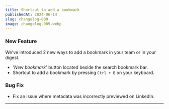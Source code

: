 ```yaml
---
title: Shortcut to add a bookmark
publishedAt: 2024-06-14
slug: changelog-009
image: changelog-009.webp
---
```


### New Feature

We've introduced 2 new ways to add a bookmark in your team or in your digest. 

- '_New bookmark_' button located beside the search bookmark bar.
- Shortcut to add a bookmark by pressing `Ctrl + B` on your keyboard.

### Bug Fix
- Fix an issue where metadata was incorrectly previewed on LinkedIn.


---
